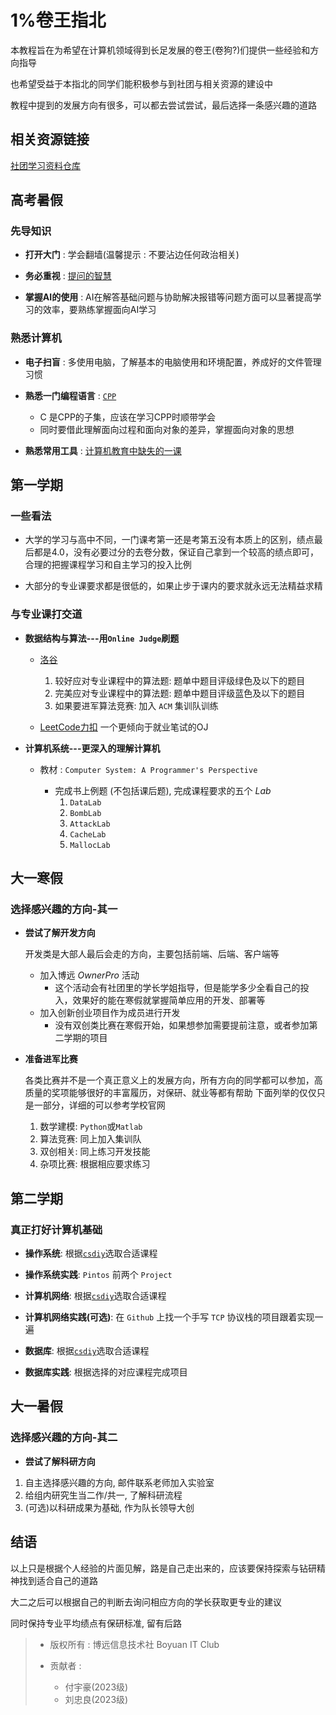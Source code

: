 # 1%卷王指北

本教程旨在为希望在计算机领域得到长足发展的卷王(卷狗?)们提供一些经验和方向指导

也希望受益于本指北的同学们能积极参与到社团与相关资源的建设中

教程中提到的发展方向有很多，可以都去尝试尝试，最后选择一条感兴趣的道路

## 相关资源链接

[社团学习资料仓库](https://github.com/Boyuan-IT-Club/learning-materials)

## 高考暑假

### 先导知识

- **打开大门** : 学会翻墙(温馨提示 : 不要沾边任何政治相关)

- **务必重视** : [提问的智慧](https://github.com/ryanhanwu/How-To-Ask-Questions-The-Smart-Way/blob/main/README-zh_CN.md)

- **掌握AI的使用** : AI在解答基础问题与协助解决报错等问题方面可以显著提高学习的效率，要熟练掌握面向AI学习

### 熟悉计算机

- **电子扫盲** : 多使用电脑，了解基本的电脑使用和环境配置，养成好的文件管理习惯

- **熟悉一门编程语言** : [`CPP`](https://www.bilibili.com/video/BV1et411b73Z/?spm_id_from=333.337.search-card.all.click)
  - C 是CPP的子集，应该在学习CPP时顺带学会
  - 同时要借此理解面向过程和面向对象的差异，掌握面向对象的思想

- **熟悉常用工具** :  [计算机教育中缺失的一课](https://missing-semester-cn.github.io/)

## 第一学期

### 一些看法

- 大学的学习与高中不同，一门课考第一还是考第五没有本质上的区别，绩点最后都是4.0，没有必要过分的去卷分数，保证自己拿到一个较高的绩点即可，合理的把握课程学习和自主学习的投入比例

- 大部分的专业课要求都是很低的，如果止步于课内的要求就永远无法精益求精

### 与专业课打交道

- **数据结构与算法---用`Online Judge`刷题**

  - [洛谷](https://www.luogu.com.cn/training/list)

    1. 较好应对专业课程中的算法题: 题单中题目评级绿色及以下的题目
    2. 完美应对专业课程中的算法题: 题单中题目评级蓝色及以下的题目
    3. 如果要进军算法竞赛: 加入 `ACM` 集训队训练

  - [LeetCode力扣](https://leetcode.cn/problemset/)
    一个更倾向于就业笔试的OJ

- **计算机系统---更深入的理解计算机**

  - 教材 : `Computer System: A Programmer's Perspective`

    - 完成书上例题 (不包括课后题), 完成课程要求的五个 $Lab$
      1. `DataLab`
      2. `BombLab`
      3. `AttackLab`
      4. `CacheLab`
      5. `MallocLab`

## 大一寒假

### 选择感兴趣的方向-其一

- **尝试了解开发方向**

  开发类是大部人最后会走的方向，主要包括前端、后端、客户端等

  - 加入博远 $Owner Pro$ 活动
    - 这个活动会有社团里的学长学姐指导，但是能学多少全看自己的投入，效果好的能在寒假就掌握简单应用的开发、部署等
  - 加入创新创业项目作为成员进行开发
    - 没有双创类比赛在寒假开始，如果想参加需要提前注意，或者参加第二学期的项目

- **准备进军比赛**

  各类比赛并不是一个真正意义上的发展方向，所有方向的同学都可以参加，高质量的奖项能够很好的丰富履历，对保研、就业等都有帮助
  下面列举的仅仅只是一部分，详细的可以参考学校官网

    1. 数学建模: `Python`或`Matlab`
    2. 算法竞赛: 同上加入集训队
    3. 双创相关: 同上练习开发技能
    4. 杂项比赛: 根据相应要求练习

## 第二学期

### 真正打好计算机基础

- **操作系统**: 根据[`csdiy`](https://csdiy.wiki/)选取合适课程

- **操作系统实践**: `Pintos` 前两个 `Project`

- **计算机网络**: 根据[`csdiy`](https://csdiy.wiki/)选取合适课程

- **计算机网络实践(可选)**: 在 `Github` 上找一个手写 `TCP` 协议栈的项目跟着实现一遍

- **数据库**: 根据[`csdiy`](https://csdiy.wiki/)选取合适课程

- **数据库实践**: 根据选择的对应课程完成项目

## 大一暑假

### 选择感兴趣的方向-其二

- **尝试了解科研方向**

1. 自主选择感兴趣的方向, 邮件联系老师加入实验室
2. 给组内研究生当二作/共一, 了解科研流程
3. (可选)以科研成果为基础, 作为队长领导大创

## 结语

以上只是根据个人经验的片面见解，路是自己走出来的，应该要保持探索与钻研精神找到适合自己的道路

大二之后可以根据自己的判断去询问相应方向的学长获取更专业的建议

同时保持专业平均绩点有保研标准, 留有后路

> - 版权所有 : 博远信息技术社  Boyuan IT Club
> - 贡献者 :
>
>   - 付宇豪(2023级)
>   - 刘忠良(2023级)